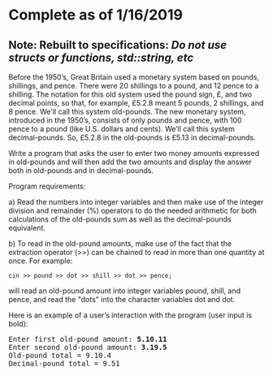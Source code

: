 Complete as of 1/16/2019
===

Note: Rebuilt to specifications: _Do not use structs or functions, std::string, etc_
-

Before the 1950’s, Great Britain used a monetary system based on pounds, shillings, and pence. There were 20 shillings to a pound, and 12 pence to a shilling. The notation for this old system used the pound sign, £, and two decimal points, so that, for example, £5.2.8 meant 5 pounds, 2 shillings, and 8 pence. We'll call this system old-pounds. The new monetary system, introduced in the 1950’s, consists of only pounds and pence, with 100 pence to a pound (like U.S. dollars and cents). We’ll call this system decimal-pounds. So, £5.2.8 in the old-pounds is £5.13 in decimal-pounds. 

Write a program that asks the user to enter two money amounts expressed in old-pounds and will then add the two amounts and display the answer both in old-pounds and in decimal-pounds. 

Program requirements: 

a)	Read the numbers into integer variables and then make use of the integer division and remainder (%) operators to do the needed arithmetic for both calculations of the old-pounds sum as well as the decimal-pounds equivalent.

b)	To read in the old-pound amounts, make use of the fact that the extraction operator (>>) can be chained to read in more than one quantity at once. For example:

	cin >> pound >> dot >> shill >> dot >> pence;

will read an old-pound amount into integer variables pound, shill, and pence, and read the "dots" into the character variables dot and dot. 

Here is an example of a user’s interaction with the program (user input is bold):

<pre>Enter first old-pound amount: <b>5.10.11</b>
Enter second old-pound amount: <b>3.19.5</b>
Old-pound total = 9.10.4
Decimal-pound total = 9.51</pre>
